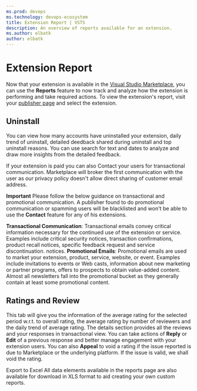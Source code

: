 ```yaml
---
ms.prod: devops
ms.technology: devops-ecosystem
title: Extension Report | VSTS
description: An overview of reports available for an extension. 
ms.author: elbatk
author: elbatk
---
```


# Extension Report

Now that your extension is available in the [Visual Studio Marketplace](https://marketplace.visualstudio.com), you can use the **Reports** feature to now track and analyze how the extension is performing and take required actions. 
To view the extension's report, visit your [publisher page](https://aka.ms/vsmarketplace-manage) and select the extension.

## Uninstall
You can view how many accounts have uninstalled your extension, daily trend of uninstall, detailed deedback shared during uninstall and top uninstall reasons.
You can use search for text and dates to analyze and draw more insights from the detailed feedback. 

If your extension is paid you can also Contact your users for transactional communication. Marketplace will broker the first communication with the user as our privacy policy doesn't allow direct sharing of customer email address.

**Important** Please follow the below guidance on transactional and promotional communication. A publisher found to do promotional communication or spamming users will be blacklisted and won't be able to use the **Contact** feature for any of his extensions. 

**Transactional Communication**: Transactional emails convey critical information necessary for the continued use of the extension or service.  Examples include critical security notices, transaction confirmations, product recall notices, specific feedback request and service discontinuation.  notices.
**Promotional Emails**: Promotional emails are used to market your extension, product, service, website, or event.  Examples include invitations to events or Web casts, information about new marketing or partner programs, offers to prospects to obtain value-added content.  Almost all newsletters fall into the promotional bucket as they generally contain at least some promotional content.

## Ratings and Review
This tab will give you the information of the average rating for the selected period w.r.t. to overall rating, the average rating by number of reviewers and the daily trend of average rating. The details section provides all the reviews and your responses in transactional view. 
You can take actions of **Reply** or **Edit** of a previous response and better manage engagement with your extension users.  You can also **Appeal** to void a rating if the issue reported is due to Marketplace or the underlying platform. If the issue is valid, we shall void the rating. 

Export to Excel
All data elements available in the reports page are also available for download in XLS format to aid creating your own custom reports. 



